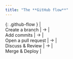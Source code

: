 ```yaml
---
title: "The **GitHub flow**"
---
```


{: .github-flow }
| <span class="mega-octicon octicon-git-branch"></span><br /> Create a branch | &rarr; | <span class="mega-octicon octicon-git-commit"></span><br /> Add commits | &rarr; | <span class="mega-octicon octicon-git-pull-request"></span><br /> Open a pull request | &rarr; | <span class="mega-octicon octicon-comment-discussion"></span><br /> Discuss & Review | &rarr; | <span class="mega-octicon octicon-git-merge"></span><br /> Merge & Deploy |
